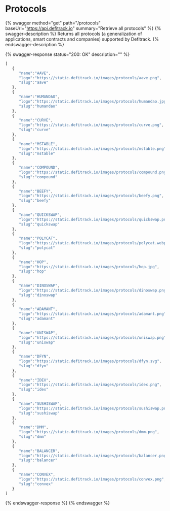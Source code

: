 # Protocols

{% swagger method="get" path="/protocols" baseUrl="https://api.defitrack.io" summary="Retrieve all protocols" %}
{% swagger-description %}
Returns all protocols (a generalization of applications, smart contracts and companies) supported by Defitrack.
{% endswagger-description %}

{% swagger-response status="200: OK" description="" %}
```javascript
[
   {
      "name":"AAVE",
      "logo":"https://static.defitrack.io/images/protocols/aave.png",
      "slug":"aave"
   },
   {
      "name":"HUMANDAO",
      "logo":"https://static.defitrack.io/images/protocols/humandao.jpg",
      "slug":"humandao"
   },
   {
      "name":"CURVE",
      "logo":"https://static.defitrack.io/images/protocols/curve.png",
      "slug":"curve"
   },
   {
      "name":"MSTABLE",
      "logo":"https://static.defitrack.io/images/protocols/mstable.png",
      "slug":"mstable"
   },
   {
      "name":"COMPOUND",
      "logo":"https://static.defitrack.io/images/protocols/compound.png",
      "slug":"compound"
   },
   {
      "name":"BEEFY",
      "logo":"https://static.defitrack.io/images/protocols/beefy.png",
      "slug":"beefy"
   },
   {
      "name":"QUICKSWAP",
      "logo":"https://static.defitrack.io/images/protocols/quickswap.png",
      "slug":"quickswap"
   },
   {
      "name":"POLYCAT",
      "logo":"https://static.defitrack.io/images/protocols/polycat.webp",
      "slug":"polycat"
   },
   {
      "name":"HOP",
      "logo":"https://static.defitrack.io/images/protocols/hop.jpg",
      "slug":"hop"
   },
   {
      "name":"DINOSWAP",
      "logo":"https://static.defitrack.io/images/protocols/dinoswap.png",
      "slug":"dinoswap"
   },
   {
      "name":"ADAMANT",
      "logo":"https://static.defitrack.io/images/protocols/adamant.png",
      "slug":"adamant"
   },
   {
      "name":"UNISWAP",
      "logo":"https://static.defitrack.io/images/protocols/uniswap.png",
      "slug":"uniswap"
   },
   {
      "name":"DFYN",
      "logo":"https://static.defitrack.io/images/protocols/dfyn.svg",
      "slug":"dfyn"
   },
   {
      "name":"IDEX",
      "logo":"https://static.defitrack.io/images/protocols/idex.png",
      "slug":"idex"
   },
   {
      "name":"SUSHISWAP",
      "logo":"https://static.defitrack.io/images/protocols/sushiswap.png",
      "slug":"sushiswap"
   },
   {
      "name":"DMM",
      "logo":"https://static.defitrack.io/images/protocols/dmm.png",
      "slug":"dmm"
   },
   {
      "name":"BALANCER",
      "logo":"https://static.defitrack.io/images/protocols/balancer.png",
      "slug":"balancer"
   },
   {
      "name":"CONVEX",
      "logo":"https://static.defitrack.io/images/protocols/convex.png",
      "slug":"convex"
   }
]
```
{% endswagger-response %}
{% endswagger %}
